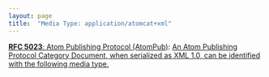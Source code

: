 ```yaml
---
layout: page
title:  "Media Type: application/atomcat+xml"
---
```


[**RFC 5023**: Atom Publishing Protocol (AtomPub)](/specs/IETF/RFC/5023 "The Atom Publishing Protocol (AtomPub) is an application-level protocol for publishing and editing Web resources. The protocol is based on HTTP transfer of Atom-formatted representations. The Atom format is documented in the Atom Syndication Format."): [An Atom Publishing Protocol Category Document, when serialized as XML 1.0, can be identified with the following media type.]()

